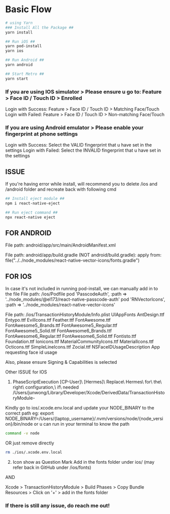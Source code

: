# Basic Flow

```bash
# using Yarn
### Install All the Package ##
yarn install

## Run iOS ##
yarn pod-install
yarn ios

## Run Android ##
yarn android

## Start Metro ##
yarn start
```

### If you are using IOS simulator > Please ensure u go to: Feature > Face ID / Touch ID > Enrolled

Login with Success: Feature > Face ID / Touch ID > Matching Face/Touch
Login with Failed: Feature > Face ID / Touch ID > Non-matching Face/Touch

### If you are using Android emulator > Please enable your fingerprint at phone settings

Login with Success: Select the VALID fingerprint that u have set in the settings
Login with Failed: Select the INVALID fingerprint that u have set in the settings

## ISSUE

If you're having error while install, will recommend you to delete /ios and /android folder and recreate back with following cmd

```bash
## Install eject module ##
npm i react-native-eject

## Run eject command ##
npx react-native eject
```

## FOR ANDROID

File path: android/app/src/main/AndroidManifest.xml
<uses-permission android:name="android.permission.USE_FINGERPRINT" />

File path: android/app/build.gradle (NOT android/build.gradle):
apply from: file("../../node_modules/react-native-vector-icons/fonts.gradle")

## FOR IOS

In case it's not included in running pod-install, we can manually add in to the file
File path: /ios/Podfile
pod 'PasscodeAuth', :path => '../node_modules/@el173/react-native-passcode-auth'
pod 'RNVectorIcons', :path => '../node_modules/react-native-vector-icons'

File path: /ios/TransactionHistoryModule/Info.plist
<key>UIAppFonts</key>
<array>
<string>AntDesign.ttf</string>
<string>Entypo.ttf</string>
<string>EvilIcons.ttf</string>
<string>Feather.ttf</string>
<string>FontAwesome.ttf</string>
<string>FontAwesome5_Brands.ttf</string>
<string>FontAwesome5_Regular.ttf</string>
<string>FontAwesome5_Solid.ttf</string>
<string>FontAwesome6_Brands.ttf</string>
<string>FontAwesome6_Regular.ttf</string>
<string>FontAwesome6_Solid.ttf</string>
<string>Fontisto.ttf</string>
<string>Foundation.ttf</string>
<string>Ionicons.ttf</string>
<string>MaterialCommunityIcons.ttf</string>
<string>MaterialIcons.ttf</string>
<string>Octicons.ttf</string>
<string>SimpleLineIcons.ttf</string>
<string>Zocial.ttf</string>
</array>
<key>NSFaceIDUsageDescription</key>
<string>App requesting face id usage</string>

Also, please ensure Signing & Capabilities is selected

Other ISSUE for IOS

1. PhaseScriptExecution [CP-User]\ [Hermes]\ Replace\ Hermes\ for\ the\ right\ configuration,\ if\ needed /Users/junwong/Library/Developer/Xcode/DerivedData/TransactionHistoryModule-

Kindly go to ios/.xcode.env.local and update your NODE_BINARY to the correct path
eg:
export NODE_BINARY=/Users/{laptop_username}/.nvm/versions/node/{node_version}/bin/node
or u can run in your terminal to know the path

```bash
command -v node
```

OR just remove directly

```bash
rm ./ios/.xcode.env.local
```

2. Icon show as Question Mark
   Add in the fonts folder under ios/ (may refer back in GitHub under /ios/fonts)

AND

Xcode > TransactionHistoryModule > Build Phases > Copy Bundle Resources > Click on '+' > add in the fonts folder

### If there is still any issue, do reach me out!
